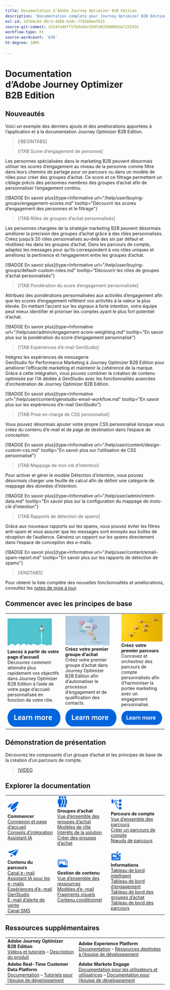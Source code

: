 ```yaml
---
title: Documentation d’Adobe Journey Optimizer B2B Edition
description: 'Documentation complète pour Journey Optimizer B2B Edition : explorez les ressources disponibles pour l’intégration, la création de groupes d’achat, la conception de parcours de compte et la gestion de contenu.'
exl-id: 3d7b6c82-95c3-4d89-b3dc-7fd5b0aef615
source-git-commit: d3247a48ff1fbda54c559fa03580865da7252935
workflow-type: ht
source-wordcount: '636'
ht-degree: 100%

---
```


# Documentation d’Adobe Journey Optimizer B2B Edition

## Nouveautés

Voici un exemple des derniers ajouts et des améliorations apportées à l’application et à la documentation Journey Optimizer B2B Edition.

>[!BEGINTABS]

>[!TAB Score d’engagement de personne]

Les personnes spécialisées dans le marketing B2B peuvent désormais utiliser les scores d’engagement au niveau de la personne comme filtre dans leurs chemins de partage pour un parcours ou dans un modèle de rôles pour créer des groupes d’achat. Ce score et ce filtrage permettent un ciblage précis des personnes membres des groupes d’achat afin de personnaliser l’engagement continu.

[!BADGE En savoir plus]{type=Informative url="/help/user/buying-groups/engagement-scores.md" tooltip="Découvrir les scores d’engagement des personnes et le filtrage"}

>[!TAB Rôles de groupes d’achat personnalisés]

Les personnes chargées de la stratégie marketing B2B peuvent désormais améliorer la précision des groupes d’achat grâce à des rôles personnalisés. Créez jusqu’à 20 rôles personnalisés au-delà des six par défaut et réutilisez-les dans les groupes d’achat. Dans les parcours de compte, adaptez les messages pour qu’ils correspondent à vos rôles uniques et améliorez la pertinence et l’engagement entre les groupes d’achat.

[!BADGE En savoir plus]{type=Informative url="/help/user/buying-groups/default-custom-roles.md" tooltip="Découvrir les rôles de groupes d’achat personnalisés"}

>[!TAB Pondération du score d’engagement personnalisée]

Attribuez des pondérations personnalisées aux activités d’engagement afin que les scores d’engagement reflètent vos activités à la valeur la plus élevée. En mettant l’accent sur les signaux à forte intention, votre équipe peut mieux identifier et prioriser les comptes ayant le plus fort potentiel d’achat.

[!BADGE En savoir plus]{type=Informative url="/help/user/admin/engagement-score-weighting.md" tooltip="En savoir plus sur la pondération du score d’engagement personnalisé"}

>[!TAB Expériences d’e-mail GenStudio]

Intégrez les expériences de messagerie GenStudio for Performance Marketing à Journey Optimizer B2B Edition pour améliorer l’efficacité marketing et maintenir la cohérence de la marque. Grâce à cette intégration, vous pouvez combiner la création de contenu optimisée par l’IA dédiée à GenStudio avec les fonctionnalités avancées d’orchestration de Journey Optimizer B2B Edition.

[!BADGE En savoir plus]{type=Informative url="/help/user/content/genstudio-email-workflow.md" tooltip="En savoir plus sur les expériences d’e-mail GenStudio"}

>[!TAB Prise en charge de CSS personnalisé]

Vous pouvez désormais ajouter votre propre CSS personnalisé lorsque vous créez du contenu d’e-mail et de page de destination dans l’espace de conception.

[!BADGE En savoir plus]{type=Informative url="/help/user/content/design-custom-css.md" tooltip="En savoir plus sur l’utilisation de CSS personnalisé"}

>[!TAB Mappage de mot-clé d’intention]

Pour activer et gérer le modèle Détection d’intention, vous pouvez désormais charger une feuille de calcul afin de définir une catégorie de mappage des données d’intention.

[!BADGE En savoir plus]{type=Informative url="/help/user/admin/intent-data.md" tooltip="En savoir plus sur la configuration du mappage de mots-clé d’intention"}

>[!TAB Rapports de détection de spams]

Grâce aux nouveaux rapports sur les spams, vous pouvez éviter les filtres anti-spam et vous assurer que les messages sont envoyés aux boîtes de réception de l’audience. Générez un _rapport sur les spams_ directement dans l’espace de conception des e-mails.

[!BADGE En savoir plus]{type=Informative url="/help/user/content/email-spam-report.md" tooltip="En savoir plus sur les rapports de détection de spams"}

>[!ENDTABS]

Pour obtenir la liste complète des nouvelles fonctionnalités et améliorations, consultez les [notes de mise à jour](../user/release-notes/release-notes.md). <!-- Stay up-to-date with the latest changes in our documentation by visiting the [documentation updates page](using/rn/documentation-updates.md).-->

## Commencer avec les principes de base

<table style="table-layout:fixed">
  <tr style="border: 0;">
    <td>
    <a href="home-page.md"><img width="140px" src="./assets/launch.png" alt="Lancement de l’utilisation des produits"></a>
    <div><strong>Lancez à partir de votre page d’accueil</strong><br/>Découvrez comment atteindre plus rapidement vos objectifs dans Journey Optimizer B2B Edition à l’aide de votre page d’accueil personnalisée en fonction de votre rôle.</div>
    </td>
      <td>
    <a href="buying-groups/buying-groups-overview.md"><img width="140px" src="./assets/communication.png" alt="Groupes d’achat"></a>
    <div><strong>Créez votre premier groupe d’achat</strong><br/>Créez votre premier groupe d’achat dans Journey Optimizer B2B Edition afin d’automatiser le processus d’engagement et de qualification des contacts.</div>
    </td>
    <td>
    <a href="journeys/journey-overview.md"><img width="140px" src="./assets/flow.png" alt="Parcours de compte"></a>
    <div><strong>Créez votre premier parcours</strong><br/>Concevez et orchestrez des parcours de compte personnalisés afin d’harmoniser la portée marketing avec un engagement personnalisé. 
    </div>
    </td>
  </tr>
  <tr style="border: 0;">
    <td align="center"><a href="home-page.md"><img src="../assets/learn-more.svg" alt="En savoir plus"></a></td>
    <td align="center"><a href="buying-groups/buying-groups-overview.md"><img src="../assets/learn-more.svg" alt="En savoir plus"></a></td>
    <td align="center"><a href="journeys/journey-overview.md"><img src="../assets/learn-more.svg" alt="En savoir plus"></a></td>
    </tr>
</table>

## Démonstration de présentation

Découvrez les composants d’un groupe d’achat et les principes de base de la création d’un parcours de compte.

>[!VIDEO](https://video.tv.adobe.com/v/3432054?quality=12)

## Explorer la documentation

<table style="table-layout:auto">
  <tr style="border: 0;">
    <td>
      <img src="../assets/do-not-localize/icon-quick-start.svg" width="35px" alt="Commencer"><br/>
<strong>Commencer</strong><br/><a href="home-page.md">Connexion et page d’accueil</a><br/><a href="./start/get-started.md">Conseils d’intégration</a> <br/><a href="./ai-assistant/ai-assistant-overview.md">Assistant IA</a>
    </td>
    <!--
    <td>
      <img src="../assets/do-not-localize/icon-configure.svg" width="35px"><br/>
      <strong>Configuration<br/>administration</strong><br/><a href="using/configuration/channel-surfaces.md">Channel surfaces</a> - <a href="using/configuration/about-data-sources-events-actions.md">Configure journeys</a>  - <a href="using/administration/permissions-overview.md">Access control</a> - <a href="using/administration/sandboxes.md">Sandboxes management</a>
    </td> -->
    <td>
      <img src="../assets/do-not-localize/icon_audience.svg" width="35px" alt="Groupes d’achat"><br/>
      <strong>Groupes d’achat</strong><br/><a href="./buying-groups/buying-groups-overview.md">Vue d’ensemble des groupes d’achat</a><br/><a href="./buying-groups/buying-groups-role-templates.md">Modèles de rôle</a><br/><a href="./buying-groups/solution-interests.md">Intérêts de la solution</a><br/><a href="./buying-groups/buying-groups-create.md">Créer des groupes d’achat</a>
    </td>
    <td>
      <img src="../assets/do-not-localize/icon-paths.svg" width="35px" alt="Parcours de compte"><br/>
<strong>Parcours de compte</strong><br/><a href="./journeys/journey-overview.md">Vue d’ensemble des parcours</a><br/><a href="./journeys/journey-overview.md#create-an-account-journey">Créer un parcours de compte</a><br/><a href="./journeys/journey-nodes.md">Nœuds de parcours</a>
    </td>
  </tr>
  <tr style="border: 0;">
    <td>
      <img src="../assets/do-not-localize/icon-campaign.svg" width="35px" alt="Contenu de parcours"><br/>
<strong>Contenu du parcours</strong><br/><a href="./content/add-email.md">Canal e-mail</a><br/><a href="./content/ai-assistant-emails.md">Assistant IA pour les e-mails</a><br/><a href="./content/genstudio-email-workflow.md">Expériences d’e-mail GenStudio</a><br/><a href="./content/sales-alert-email.md">E-mail d’alerte de vente</a><br/><a href="./content/sms-authoring.md">Canal SMS</a>
    </td>
        <td>
      <img src="../assets/do-not-localize/icon_assets.svg" width="35px" alt="Gestion de contenu"><br/>
      <strong>Gestion de contenu</strong><br/><a href="./content/assets-overview.md">Vue d’ensemble des ressources</a><br/><a href="./content/email-templates.md">Modèles d’e-mail</a><br/><a href="./content/fragments.md">Fragments visuels</a><br/><a href="./content/conditional-content.md">Contenu conditionnel</a>
    </td>
    <td>
      <img src="../assets/do-not-localize/icon-offer.svg" width="35px" alt="Informations et tableaux de bord"><br/>
      <strong>Informations</strong><br/><a href="./dashboards/intelligent-dashboard.md">Tableau de bord intelligent</a><br/><a href="./dashboards/engagement-dashboard.md">Tableau de bord d’engagement</a><br/><a href="./dashboards/buying-groups-dashboard.md">Tableau de bord des groupes d’achat</a><br/><a href="./dashboards/journeys-dashboard.md">Tableau de bord des parcours</a>
    </td>

</tr>
</table>

## Ressources supplémentaires

<table style="table-layout:fixed"><tr style="border: 0;">
<tr><td><strong>Adobe Journey Optimizer B2B Edition</strong><br/>
<a href="https://experienceleague.adobe.com/fr/docs/journey-optimizer-b2b-learn/tutorials/overview" target="_blank">Vidéos et tutoriels</a> – <a href="https://helpx.adobe.com/fr/legal/product-descriptions/adobe-journey-optimizer-b2b.html" target="_blank">Description du produit</a> <!-- - <a href="https://www.adobe.com/content/dam/cc/en/security/pdfs/AJO_SecurityOverview.pdf" target="_blank">Security overview (PDF)</a> - <a href="https://developer.adobe.com/journey-optimizer-apis/" target="_blank">APIs reference</a> - <a href="https://experienceleague.adobe.com/tools/ajo-schemas/schema-dictionary.html?lang=fr" target="_blank">Journey Optimizer Schema Dictionary</a> -->
</td>
<td><strong>Adobe Experience Platform</strong><br/>
<a href="https://experienceleague.adobe.com/fr/docs/experience-platform/landing/home" target="_blank">Documentation</a> – <a href="https://business.adobe.com/fr/products/experience-platform/documentation-and-developer-resources.html" target="_blank">Ressources destinées à l’équipe de développement</a>
</td></tr>
<tr><td><strong>Adobe Real-Time Customer Data Platform</strong><br/>
<a href="https://experienceleague.adobe.com/fr/docs/experience-platform/rtcdp/home" target="_blank">Documentation</a> – <a href="https://experienceleague.adobe.com/fr/docs/platform-learn/getting-started-for-data-architects-and-data-engineers/overview" target="_blank">Tutoriels pour l’équipe de développement</a>
</td><td><strong>Adobe Marketo Engage</strong><br/>
<a href="https://experienceleague.adobe.com/fr/docs/marketo/using/home" target="_blank">Documentation pour les utilisateurs et utilisatrices</a> – <a href="https://experienceleague.adobe.com/fr/docs/marketo-developer/marketo/home" target="_blank">Documentation pour l’équipe de développement</a>
</td>
</tr></table>

